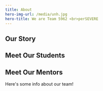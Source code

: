 ```yaml
---
title: About
hero-img-url: /media/unh.jpg
hero-title: We are Team 5962 <br>perSEVERE
---
```


## Our Story

## Meet Our Students

## Meet Our Mentors

Here's some info about our team!